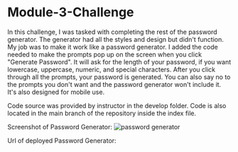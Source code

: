 # Module-3-Challenge

In this challenge, I was tasked with completing the rest of the password generator. The generator had all the styles and design but didn't function. My job was to make it work like a password generator. I added the code needed to make the prompts pop up on the screen when you click "Generate Password". It will ask for the length of your password, if you want lowercase, uppercase, numeric, and special characters. After you click through all the prompts, your password is generated. You can also say no to the prompts you don't want and the password generator won't include it. It's also designed for mobile use. 

Code source was provided by instructor in the develop folder. Code is also located in the main branch of the repository inside the index file. 


Screenshot of Password Generator: ![password generator](https://github.com/Canes2023/Module-3-Challenge/assets/145178643/b95d6eaa-ec16-43d1-add3-65bc9768b9cc)


Url of deployed Password Generator: 